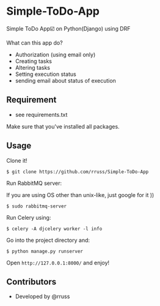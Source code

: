 # Simple-ToDo-App
Simple ToDo App☑️  on Python(Django) using DRF

What can this app do?
- Authorization (using email only)
- Creating tasks
- Altering tasks
- Setting execution status
- sending email about status of execution

## Requirement

- see requirements.txt

Make sure that you've installed all packages.

## Usage

Clone it!

```
$ git clone https://github.com/rruss/Simple-ToDo-App
```


Run RabbitMQ server:

If you are using OS other than unix-like, just google for it ))

```
$ sudo rabbitmq-server
```


Run Celery using:

```
$ celery -A djcelery worker -l info
```

Go into the project directory and:

```
$ python manage.py runserver
```

Open `http://127.0.0.1:8000/` and enjoy!


## Contributors

- Developed by @rruss
